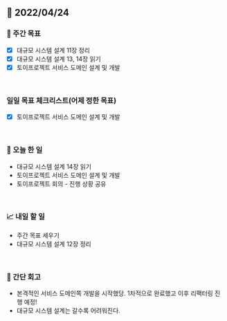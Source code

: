 ## 📅 2022/04/24


### 👏 주간 목표

- [x] 대규모 시스템 설계 11장 정리
- [x] 대규모 시스템 설계 13, 14장 읽기
- [x] 토이프로젝트 서비스 도메인 설계 및 개발 

<br/>

### 일일 목표 체크리스트(어제 정한 목표)

- [x] 토이프로젝트 서비스 도메인 설계 및 개발

<br/>

### 💯 오늘 한 일

- 대규모 시스템 설계 14장 읽기
- 토이프로젝트 서비스 도메인 설계 및 개발
- 토이프로젝트 회의 - 진행 상황 공유

<br/>

### 📈 내일 할 일

- 주간 목표 세우기
- 대규모 시스템 설계 12장 정리

<br/>

### 🤔 간단 회고

- 본격적인 서비스 도메인쪽 개발을 시작했당. 1차적으로 완료했고 이후 리팩터링 진행 예정!
- 대규모 시스템 설계는 갈수록 어려워진다.




 




 








